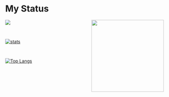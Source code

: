 # My Status

![](https://visitor-badge.glitch.me/badge?page_id=abetday)
<img align='right' src="https://media.giphy.com/media/M9gbBd9nbDrOTu1Mqx/giphy.gif" width="230">

<br>

[![stats](https://github-readme-stats-izh7piylk.vercel.app/api?username=abetday&hide=prs,contribs&show_icons=true&bg_color=DEG,E66345,A65481&title_color=FFFFFF&text_color=FFFFFF&icon_color=FFFFFF)](https://github.com/abetday/)

<br>

[![Top Langs](https://github-readme-stats-izh7piylk.vercel.app/api/top-langs/?username=abetday&langs_count=2&card_width=495&bg_color=DEG,A65481,E66345&title_color=FFFFFF&text_color=FFFFFF&icon_color=FFFFFF)](https://github.com/abetday/)

<br>

<!--[![wakatime stats](https://github-readme-stats.vercel.app/api/wakatime?username=abetday)](https://github.com/abetday/)-->

<!--
**abetday/abetday** is a ✨ _special_ ✨ repository because its `README.md` (this file) appears on your GitHub profile.

Here are some ideas to get you started:

- 🔭 I’m currently working on ...
- 🌱 I’m currently learning ...
- 👯 I’m looking to collaborate on ...
- 🤔 I’m looking for help with ...
- 💬 Ask me about ...
- 📫 How to reach me: ...
- 😄 Pronouns: ...
- ⚡ Fun fact: ...
-->



